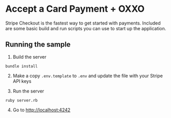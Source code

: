 # Accept a Card Payment + OXXO

Stripe Checkout is the fastest way to get started with payments. Included are some basic build and run scripts you can use to start up the application.

## Running the sample

1. Build the server

```
bundle install
```

2. Make a copy `.env.template` to `.env` and update the file with your Stripe API keys

3. Run the server

```
ruby server.rb
```

4. Go to [http://localhost:4242](http://localhost:4242)

